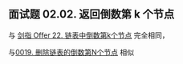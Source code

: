 ## 面试题 02.02. 返回倒数第 k 个节点

与 [剑指 Offer 22. 链表中倒数第k个节点](../sword2offer/1575.剑指Offer22.链表中倒数第k个节点.md) 完全相同，

与[0019. 删除链表的倒数第N个节点](../leetcode/linkedlist/0019.删除链表的倒数第N个节点.md) 相似